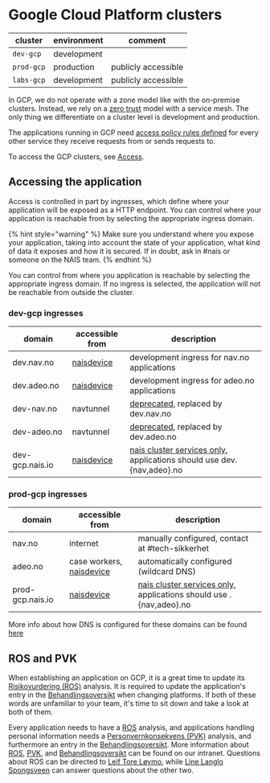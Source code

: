 # Google Cloud Platform clusters

| cluster | environment | comment |
| ------- | ----------- | ------- |
| `dev-gcp` | development | |
| `prod-gcp` | production | publicly accessible |
| `labs-gcp` | development | publicly accessible |

In GCP, we do not operate with a zone model like with the on-premise clusters.
Instead, we rely on a [zero trust] model with a service mesh.
The only thing we differentiate on a cluster level is development and production.

The applications running in GCP need [access policy rules defined](../nais-application/access-policy.md) for every other service they receive requests from or sends requests to.

To access the GCP clusters, see [Access].

## Accessing the application

Access is controlled in part by ingresses, which define where your application will be exposed as a HTTP endpoint.
You can control where your application is reachable from by selecting the appropriate ingress domain.

{% hint style="warning" %}
Make sure you understand where you expose your application, taking into account
the state of your application, what kind of data it exposes and how it is
secured. If in doubt, ask in #nais or someone on the NAIS team.
{% endhint %}

You can control from where you application is reachable by selecting the appropriate ingress domain.
If no ingress is selected, the application will not be reachable from outside the cluster.

### dev-gcp ingresses

| domain | accessible from | description |
| ------ | --------------- | ----------- |
| dev.nav.no | [naisdevice](../device/README.md) | development ingress for nav.no applications |
| dev.adeo.no | [naisdevice](../device/README.md) | development ingress for adeo.no applications |
| dev-nav.no | navtunnel | [deprecated](https://github.com/navikt/pig/blob/master/kubeops/adr/004-common-ingresses.md), replaced by dev.nav.no |
| dev-adeo.no | navtunnel | [deprecated](https://github.com/navikt/pig/blob/master/kubeops/adr/004-common-ingresses.md), replaced by dev.adeo.no |
| dev-gcp.nais.io | [naisdevice](../device/README.md) | [nais cluster services only](https://github.com/navikt/pig/blob/master/kubeops/adr/004-common-ingresses.md), applications should use dev.{nav,adeo}.no |

### prod-gcp ingresses

| domain | accessible from | description |
| ------ | --------------- | ----------- |
| nav.no | internet | manually configured, contact at #tech-sikkerhet |
| adeo.no | case workers, [naisdevice](../device/README.md) | automatically configured (wildcard DNS) |
| prod-gcp.nais.io | [naisdevice](../device/README.md) | [nais cluster services only](https://github.com/navikt/pig/blob/master/kubeops/adr/004-common-ingresses.md), applications should use .{nav,adeo}.no |


More info about how DNS is configured for these domains can be found [here](../appendix/ingress-dns.md)

## ROS and PVK

When establishing an application on GCP, it is a great time to update its [Risikovurdering (ROS)][ROS] analysis.
It is required to update the application's entry in the [Behandlingsoversikt] when changing platforms.
If both of these words are unfamiliar to your team, it's time to sit down and take a look at both of them.

Every application needs to have a [ROS] analysis, and applications handling personal information needs a
[Personvernkonsekvens (PVK)][PVK] analysis, and furthermore an entry in the [Behandlingsoversikt]. More information
about [ROS], [PVK], and [Behandlingsoversikt] can be found on our intranet. Questions about ROS can be directed
to [Leif Tore Løvmo], while [Line Langlo Spongsveen] can answer questions about the other two.

[Teams]: ../basics/teams.md
[Access]: ../basics/access.md#google-cloud-platform-gcp
[Leif Tore Løvmo]: https://nav-it.slack.com/messages/DB4DDCACF
[Line Langlo Spongsveen]: https://nav-it.slack.com/messages/DNXJ7PMH7
[ROS]: https://navno.sharepoint.com/sites/intranett-it/SitePages/Risikovurderinger.aspx
[PVK]: https://navno.sharepoint.com/sites/intranett-personvern/SitePages/PVK.aspx
[Behandlingsoversikt]: https://navno.sharepoint.com/sites/intranett-personvern/SitePages/Behandlingskatalog.aspx
[zero trust]: ../appendix/zero-trust/README.md
